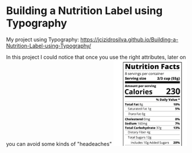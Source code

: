 # Building a Nutrition Label using Typography
 My project using Typography: https://jcizidrosilva.github.io/Building-a-Nutrition-Label-using-Typography/
 
 In this project I could notice that once you use the right attributes, later on you can avoid some kinds of "headeaches"
 <img src="images/1.png" width="200" height="auto">
 
